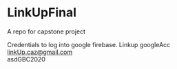 # LinkUpFinal
A repo for capstone project


Credentials to log into google firebase. 
Linkup googleAcc  
linkUp.caz@gmail.com    
asdGBC2020
